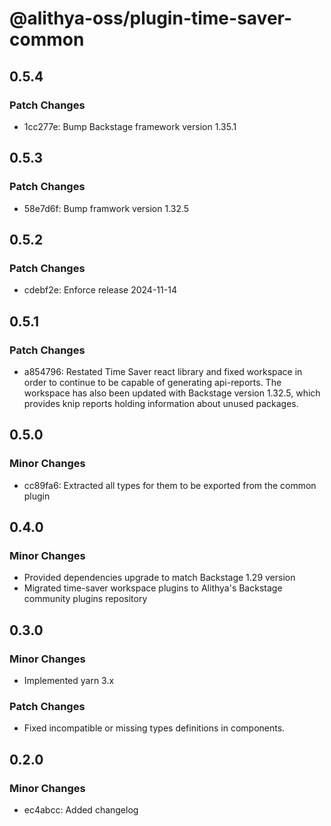 # @alithya-oss/plugin-time-saver-common

## 0.5.4

### Patch Changes

- 1cc277e: Bump Backstage framework version 1.35.1

## 0.5.3

### Patch Changes

- 58e7d6f: Bump framwork version 1.32.5

## 0.5.2

### Patch Changes

- cdebf2e: Enforce release 2024-11-14

## 0.5.1

### Patch Changes

- a854796: Restated Time Saver react library and fixed workspace in order to continue to be capable of generating api-reports. The workspace has also been updated with Backstage version 1.32.5, which provides knip reports holding information about unused packages.

## 0.5.0

### Minor Changes

- cc89fa6: Extracted all types for them to be exported from the common plugin

## 0.4.0

### Minor Changes

- Provided dependencies upgrade to match Backstage 1.29 version
- Migrated time-saver workspace plugins to Alithya's Backstage community plugins repository

## 0.3.0

### Minor Changes

- Implemented yarn 3.x

### Patch Changes

- Fixed incompatible or missing types definitions in components.

## 0.2.0

### Minor Changes

- ec4abcc: Added changelog

